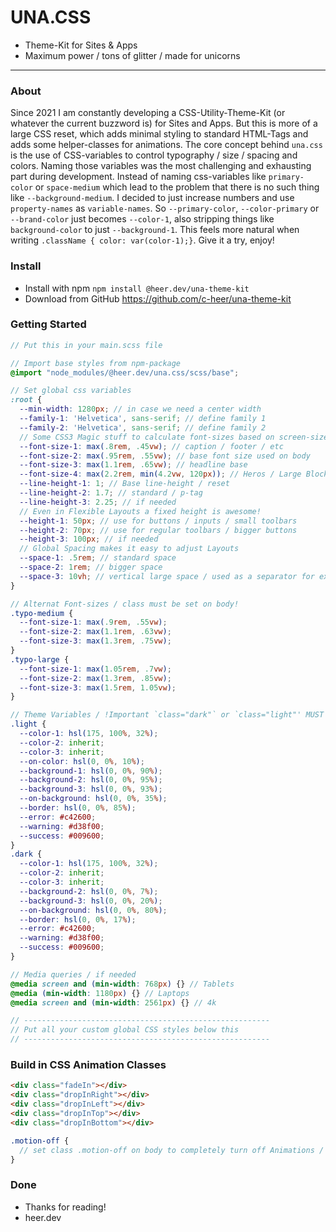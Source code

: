 # UNA.CSS
- Theme-Kit for Sites & Apps
- Maximum power / tons of glitter / made for unicorns

---

### About
Since 2021 I am constantly developing a CSS-Utility-Theme-Kit (or whatever the current buzzword is) for Sites and Apps.
But this is more of a large CSS reset, which adds minimal styling to standard HTML-Tags and adds some helper-classes for animations.
The core concept behind `una.css` is the use of CSS-variables to control typography / size / spacing and colors.
Naming those variables was the most challenging and exhausting part during development.
Instead of naming css-variables like `primary-color` or `space-medium` which lead to the problem that there is no such thing like `--background-medium`.
I decided to just increase numbers and use `property-names` as `variable-names`.
So `--primary-color`, `--color-primary` or `--brand-color` just becomes `--color-1`, also stripping things like `background-color` to just `--background-1`.
This feels more natural when writing `.className { color: var(color-1);}`. Give it a try, enjoy!

### Install
- Install with npm `npm install @heer.dev/una-theme-kit`
- Download from GitHub https://github.com/c-heer/una-theme-kit

### Getting Started
```scss
// Put this in your main.scss file

// Import base styles from npm-package
@import "node_modules/@heer.dev/una.css/scss/base";

// Set global css variables
:root {
  --min-width: 1280px; // in case we need a center width
  --family-1: 'Helvetica', sans-serif; // define family 1
  --family-2: 'Helvetica', sans-serif; // define family 2
  // Some CSS3 Magic stuff to calculate font-sizes based on screen-size
  --font-size-1: max(.8rem, .45vw); // caption / footer / etc
  --font-size-2: max(.95rem, .55vw); // base font size used on body
  --font-size-3: max(1.1rem, .65vw); // headline base
  --font-size-4: max(2.2rem, min(4.2vw, 120px)); // Heros / Large Block Text
  --line-height-1: 1; // Base line-height / reset
  --line-height-2: 1.7; // standard / p-tag
  --line-height-3: 2.25; // if needed
  // Even in Flexible Layouts a fixed height is awesome!
  --height-1: 50px; // use for buttons / inputs / small toolbars
  --height-2: 70px; // use for regular toolbars / bigger buttons 
  --height-3: 100px; // if needed
  // Global Spacing makes it easy to adjust Layouts
  --space-1: .5rem; // standard space
  --space-2: 1rem; // bigger space
  --space-3: 10vh; // vertical large space / used as a separator for example between  <sections>
}

// Alternat Font-sizes / class must be set on body!
.typo-medium {
  --font-size-1: max(.9rem, .55vw);
  --font-size-2: max(1.1rem, .63vw);
  --font-size-3: max(1.3rem, .75vw);
}
.typo-large {
  --font-size-1: max(1.05rem, .7vw);
  --font-size-2: max(1.3rem, .85vw);
  --font-size-3: max(1.5rem, 1.05vw);
}

// Theme Variables / !Important `class="dark"` or `class="light"' MUST be set on body tag!
.light {
  --color-1: hsl(175, 100%, 32%);
  --color-2: inherit;
  --color-3: inherit;
  --on-color: hsl(0, 0%, 10%);
  --background-1: hsl(0, 0%, 90%);
  --background-2: hsl(0, 0%, 95%);
  --background-3: hsl(0, 0%, 93%);
  --on-background: hsl(0, 0%, 35%);
  --border: hsl(0, 0%, 85%);
  --error: #c42600;
  --warning: #d38f00;
  --success: #009600;
}
.dark {
  --color-1: hsl(175, 100%, 32%);
  --color-2: inherit;
  --color-3: inherit;
  --background-2: hsl(0, 0%, 7%);
  --background-3: hsl(0, 0%, 20%);
  --on-background: hsl(0, 0%, 80%);
  --border: hsl(0, 0%, 17%);
  --error: #c42600;
  --warning: #d38f00;
  --success: #009600;
}

// Media queries / if needed
@media screen and (min-width: 768px) {} // Tablets
@media (min-width: 1180px) {} // Laptops
@media screen and (min-width: 2561px) {} // 4k

// -------------------------------------------------------
// Put all your custom global CSS styles below this
// -------------------------------------------------------
```

### Build in CSS Animation Classes
```html
<div class="fadeIn"></div>
<div class="dropInRight"></div>
<div class="dropInLeft"></div>
<div class="dropInTop"></div>
<div class="dropInBottom"></div>
```
```scss
.motion-off {
  // set class .motion-off on body to completely turn off Animations / Transitions
}
```

### Done
- Thanks for reading!
- heer.dev
